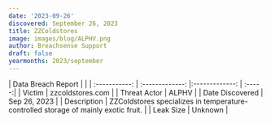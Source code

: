 ```yaml
---
date: '2023-09-26'
discovered: September 26, 2023
title: ZZColdstores
image: images/blog/ALPHV.png
author: Breachsense Support
draft: false
yearmonths: 2023/september
---
```


| Data Breach Report           |              | 
| :-----------: | :-------------:     |:-------------:    | :-----:|
| Victim      | zzcoldstores.com      | 
| Threat Actor      | ALPHV      | 
| Date Discovered      | Sep 26, 2023      | 
| Description      | ZZColdstores specializes in temperature-controlled storage of mainly exotic fruit.      | 
| Leak Size      | Unknown      | 

